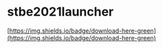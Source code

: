 # stbe2021launcher

[https://img.shields.io/badge/download-here-green](https://img.shields.io/badge/download-here-green)
